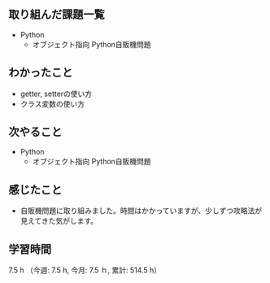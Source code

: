 ## 取り組んだ課題一覧
- Python
    - オブジェクト指向 Python自販機問題 
## わかったこと
- getter, setterの使い方
- クラス変数の使い方
## 次やること
- Python
    - オブジェクト指向 Python自販機問題    
## 感じたこと
- 自販機問題に取り組みました。時間はかかっていますが、少しずつ攻略法が見えてきた気がします。  
## 学習時間
7.5 h （今週: 7.5 h, 今月: 7.5 ｈ, 累計: 514.5 h）